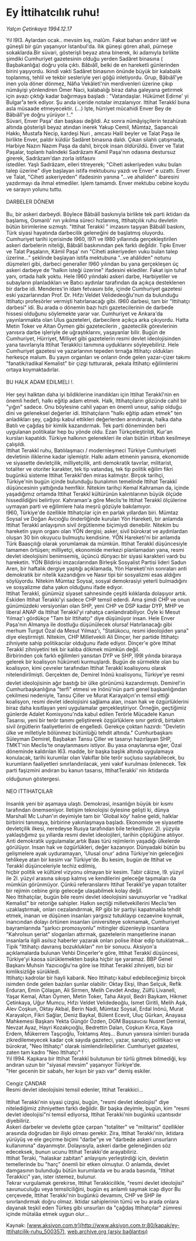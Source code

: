 # Ey İttihatcılık ruhu!

*Yalçın Çetinkaya 1994.12.17*

<div class="pNewsDetailMainContent" itemprop="articleBody">
 Yıl l9l3. Aylardan ocak.. mevsim kış, malûm. Fakat baharı andırır lâtif ve güneşli  bir gün yaşanıyor Istanbul'da. Ilık güneşi gören ahali, pürneşe sokaklarda.Bir süvari, gösterişli beyaz atına binerek, iki adamıyla birlikte şimdiki Cumhuriyet gazetesinin olduğu yerden Sadâret binasına ( Başbakanlığa) doğru yola çıktı. Bâbıâlî, belki de en hareketli günlerinden birini yaşıyordu. Ikindi vakti Sadâret binasının önünde büyük bir kalabalık toplanmış, tehlil ve tekbir sesleriyle yeri göğü inletiyordu. Grup, Bâbıâlî'ye inen  yola döner dönmez, Nâfıa Vekâleti'nin merdivenleri üzerine çıkıp nümâyişi yönlendiren Ömer Naci, kalabalığı biraz daha galeyana getirmek için avazı çıktığı kadar bağırmaya başladı : "Vatandaşlar. Hükümet Edirne' yi  Bulgar¹a terk ediyor. Şu anda içeride notalar imzalanıyor. Ittihat  Terakkî buna asla  müsaade etmeyecektir. (...) Işte, hürriyet mücahidi Enver Bey de Bâbıâlî'ye doğru yürüyor !.."
 <br/>
 Süvari, Enver Paşa' dan  başkası değildi. Az sonra nümâyişçilerin tezahüratı altında gösterişli beyaz atından inerek Yakup Cemil, Mümtaz, Sapancalı Hakkı, Mustafa Necip, kardeşi Nuri , amcası Halil beyler ve Talat Paşa ile birlikte Enver, paldır küldür Sadâret binasına daldı. Çıkan silahlı çatışmada, Harbiye Nazırı Nazım Paşa da dahil, birçok insan öldürüldü. Enver ve Talat Paşalar, toplantı halindeki Sadrâzam Kamil Paşa'nın  odasına destursuz girerek, Sadrâzam'dan zorla istifasını
 <br/>
 istediler. Yaşlı Sadrâzam, elleri titreyerek; "Ciheti askeriyeden vuku bulan talep üzerine" diye başlayan istifa mektubunu yazdı ve Enver' e uzattı. Enver ve Talat, "Ciheti askeriyeden" ifadesinin yanına "...ve ahaliden" ibaresini yazdırmayı da ihmal etmediler. Işlem tamamdı. Enver mektubu cebine koydu ve sarayın yolunu tuttu.
 <br/>
 <br/>
 DARBELER DÖNEMI
 <br/>
 <br/>
 Bu, bir askeri darbeydi. Böylece Bâbıâlî baskınıyla birlikte tek parti iktidarı da başlamış, Osmanlı' nın yıkılma süreci hızlanmış, Ittihatçılık ruhu devletin bütün birimlerine sızmıştı. "Ittihat Terakkî " imzasını taşıyan Bâbıâlî baskını, Türk siyasi hayatında darbecilik geleneğini de başlatmış oluyordu.
 <br/>
 Cumhuriyet tarihi içerisinde l960, l97l ve l980 yıllarında gerçekleştirilen askeri darbelerin niteliği, Bâbıâlî baskınından pek farklı değildir. Tıpkı Enver ve Talat Paşaların, Kâmil Paşa' nın "Ciheti  askeriyeden vuku bulan talep üzerine..." şeklinde başlayan istifa mektubuna "..ve ahâliden" notunu düşmeleri gibi, darbeci generaller l960 yılından bu yana gerçekleşen üç askeri darbeye de "halkın isteği üzerine" ifadesini eklediler. Fakat işin tuhaf yanı, ortada halk yoktu. Hele l960 yılındaki askeri darbe, Harbiyeliler ve subayların planladıkları  ve Batıcı aydınlar tarafından  da açıkça desteklenen bir darbe idi. Menderes'in idam fetvasını bile, içinde Cumhuriyet gazetesi eski yazarlarından Prof. Dr. Hıfzı Veldet Velidedeoğlu'nun da bulunduğu Ittihatçı profesörler vermişti hatırlanacağı gibi. l960 darbesi, tam bir "Ittihatçı darbesi" idi. Bu arada o dönemin bazı hızlı gazetecilerinin de darbede hissesi olduğunu söylemekte yarar var. Cumhuriyet ve Ankara'da yayınlanmakta olan Ulus gazeteleri, darbecilere açıkça arka çıkıyordu. Hatta  Metin Toker ve Altan Öymen gibi gazetecilerin , gazetecilik görevlerinin yanısıra darbe işleriyle de uğraştıklarını, yaşayanlar bilir. Bugün de Cumhuriyet, Hürriyet, Milliyet gibi gazetelerin resmi devlet ideolojisinden yana tavırlarıyla Ittihat Terakkîci tanımına uyduklarını söyleyebiliriz. Hele Cumhuriyet gazetesi ve yazarlarının tepeden tırnağa Ittihatçı oldukları herkesçe malum. Bu yayın organları ve onların önde gelen yazar-çizer takımı "fanatik/radikal Kemalist" bir çizgi tutturarak, pekala Ittihatçı eğilimlerini ortaya koymaktadırlar.
 <br/>
 <br/>
 BU  HALK  ADAM  EDILMELI !.
 <br/>
 <br/>
 Her şeyi halktan daha iyi bildiklerine inandıkları için Ittihat Terakkî'nin en önemli hedefi, halkı eğitip adam etmek. Halk, Ittihatçıların gözünde cahil bir "yığın" sadece. Onu böylesine cahil yapan en önemli unsur, sahip olduğu dini ve geleneksel değerler idi. Ittihatçıların "halkı eğitip adam etmek" ten anladıkları şey,  çağdışı kabul ettikleri değerlerden arındırarak, halka daha Batılı ve çağdaş bir kimlik kazandırmak. Tek parti döneminden beri uygulanan politikalar hep bu yönde oldu. Ezan Türkçeleştirildi, Kur'an kursları kapatıldı. Türkiye halkının gelenekleri ile olan bütün irtibatı kesilmeye çalışıldı.
 <br/>
 Ittihat Terakkî ruhu, Batılılaşmacı / modernleşmeci Türkiye Cumhuriyeti devletinin iliklerine kadar işlemiştir. Halkı  adam etmenin yanısıra, ekonomide  ve siyasette devletçilik, milliyetçilik, anti demokratik tavırlar, militarist, totaliter ve otoriter karakter, tek tip vatandaş, tek tip politik eğilim fikri bugünkü sisteme Ittihat Terakkî'den miras kalmıştır. Birçok tarihçi, Türkiye'nin bugün içinde bulunduğu bunalımın temelinde Ittihat Terakkî düşüncesinin yattığında hemfikir. Nitekim tarihçi Kemal Kahraman da, içinde yaşadığımız ortamda Ittihat Terakkî kültürünün kalıntılarının büyük ölçüde hissedildiğini  belirtiyor. Kahraman'a göre Meclis'te Ittihat Terakkî ölçülerine uymayan parti ve eğilimlere hala meşrû gözüyle bakılamıyor.
 <br/>
 l960, Türkiye'de özellikle Ittihatçılar için en parlak yıllardan biri.   Mümtaz Soysal ve Doğan Avcıoğlu önderliğinde kurulan Yön Hareketi, bir anlamda Ittihat Terakkî anlayışının sivil örgütlenme biçimiydi denebilir. Nitekim bu hareketin yayın organı olan YÖN dergisi; asker, sivil bürokrat ve aydınlardan oluşan 30 bin okuyucu bulmuştu kendisine. YÖN Hareketi'ni bir anlamda Türk  Baasçılığı  olarak yorumlamak da mümkün. Ittihat Terakkî düşüncesiyle tamamen örtüşen; milliyetçi, ekonomide merkezi planlamadan yana, resmi devlet ideolojisini benimsemiş, üçüncü dünyacı bir siyasi  karakteri vardı bu hareketin. YÖN Bildirisi imzacılarından Birleşik Sosyalist Partisi  lideri Sadun  Aren, bir haftalık dergiye yaptığı açıklamada, Yön Hareketi'nin sonraları anti demokratik bir nitelik kazandığını ve Nasır tipi bir sosyalizmi esas aldığını söylüyordu. Nitekim Mümtaz Soysal, sosyal demokrasiyi yeterli bulmadığını ve sosyalizme daha yakın  olduğunu ifade ediyor.
 <br/>
 Ittihat Terakkî, günümüz siyaset sahnesinde çeşitli kılıklarda dolaşıyor artık. Eskiden  Ittihat Terakki'yi sadece CHP temsil ederdi. Ama şimdi  CHP ve onun günümüzdeki versiyonları olan SHP, yeni CHP ve DSP kadar DYP, MHP ve liberal  ANAP da Ittihat Terakkî'yi rahatça canlandırabiliyor. Öyle ki Mesut Yılmaz'ı gördükçe "Tam bir Ittihatçı" diye düşünüyor insan. Hele Enver Paşa'nın Almanya ile dostluğu düşünülecek olursa! Hatırlanacağı gibi merhum Turgut Özal da Mesut Yılmaz'ı, "Statükocu, resmi ideolojiden yana" diye eleştirmişti. Nitekim, CHP Milletvekili Ali Dinçer, her partide Ittihatçı zihniyete sahip politikacılar olduğunu ifade ediyor. Dinçer'e göre Ittihat Terakkî zihniyetini tek bir kalıba dökmek mümkün değil.
 <br/>
 Birbirinden çok farklı eğilimleri yansıtan DYP ve SHP, l99l yılında biraraya gelerek bir koalisyon hükümeti kurmuşlardı. Bugün de sürmekte olan bu koalisyon, kimi çevreler tarafından Ittihat Terakkî koalisyonu olarak nitelendirilmişti. Gerçekten de, Demirel Inönü koalisyonu, Türkiye'ye resmi devlet ideolojisinin ağır bastığı bir ülke görünümü kazandırmıştı. Demirel'in Cumhurbaşkanlığına  "terfi" etmesi ve Inönü'nün parti genel başkanlığından çekilmesi nedeniyle, Tansu Çiller ve Murat Karayalçın'ın temsil ettiği koalisyon, resmi devlet ideolojisini sağlama alan, insan hak ve özgürlüklerini biraz daha kısıtlayan yeni uygulamalar gerçekleştiriyor. Örneğin, geçtiğimiz günlerde Adalet Komisyonu'nda kabul edilen Terörle Mücadele Kanun Tasarısı, yeni bir terör tanımı geliştirerek özgürlüklere sınır getirdi, birtakım sivil örgütlerin faaliyetlerini de engelledi. Gerekçe çoktan hazırdı: "Devletin ülke ve milletiyle bölünmez bütünlüğü tehdit altında." Cumhurbaşkanı Süleyman Demirel, Başbakan Tansu Çiller ve  tasarıyı hazırlayan SHP, TMKT'nin Meclis'te onaylanmasını istiyor. Bu yasa onaylanırsa eğer, Özal döneminde kaldırılan l63. madde, bir başka başlık altında uygulamaya konulacak, tarihi kurumlar olan Vakıflar  bile terör suçlusu sayılabilecek, bu kurumların faaliyetleri sınırlandırılacak, yeni vakıf kurulması önlenecek. Tek parti faşizmini andıran bu kanun tasarısı, IttihatTerakki' nin iktidarda olduğunun göstergesi.
 <br/>
 <br/>
 NEO  ITTIHATÇILAR
 <br/>
 <br/>
 Insanlık yeni bir aşamaya ulaştı. Demokrasi, insanlığın büyük bir kısmı tarafından önemseniyor. Iletişim teknolojisi öylesine gelişti ki, dünya Marshall Mc Luhan'ın deyimiyle  tam bir 'Global köy'  haline geldi, halklar birbirini tanımaya, birbirine yakınlaşmaya başladı. Ekonomide  ve siyasette devletçilik  ilkesi, neredeyse Rusya tarafından bile terkediliyor. 2l. yüzyıla yaklaştığımız şu yıllarda resmi devlet ideolojileri, tarihin çöplüğüne  atılıyor. Anti demokratik uygulamalar,artık Baas türü rejimlerin yaşadığı ülkelerde görülüyor. Insan hak ve özgürlükleri, değer kazanıyor. Dünyadaki bütün bu gelişmelere ayak uyduramayan, 'Ulusal onur' adına Türkiye'nin geleceğini tehlikeye atan bir kesim var Türkiye'de. Bu kesim, bugün de  Ittihat ve Terakkî düşünceleriyle techiz edilmiş,
 <br/>
 hiçbir politik ve  kültürel vizyonu olmayan bir kesim. Tabir câizse, l9. yüzyıl ile 2l. yüzyıl arasına  sıkışıp kalmış ve kendilerini geleceğe taşımaları da mümkün görünmüyor. Çünkü referanslarını Ittihat Terakkî'ye yapan  totaliter bir rejimin  cebine girip geleceğe ulaşabilmek  kolay değil.
 <br/>
 Neo Ittihatçılar, bugün bile resmi devlet ideolojisini savunuyorlar ve "radikal Kemalist" bir retoriğe sahipler. Halkın seçtiği milletvekillerini  Meclis'ten uzaklaştırmak, onları cezalandırmak, RP gibi bir partiyi kapatmakla tehdit etmek, inanan ve düşünen insanları yargısız tutuklayıp cezaevine koymak, inancından dolayı örtünen insanları üniversiteye sokmamak, Cumhuriyet bayramlarında  "şarkıcı promosyonlu" mitingler düzenleyip insanlara "Kahrolsun şeriat" sloganları attırmak, gazetelerin manşetlerine inanan insanlarla ilgili asılsız haberler yazarak onları polise ihbar edip tutuklatmak... Tipik "Ittihatçı davranış bozuklukları" nın bir sonucu. Aksiyon'a açıklamalarda bulunan Vehbi Dinçerler'e göre, Ittihat Terakkî düşüncesi, Türkiye'yi kaosa sürüklemekten başka hiçbir işe yaramaz. BBP Genel Başkanı Muhsin Yazıcıoğlu'na göre ise Ittihat Terakkî zihniyeti, bizi bir kimliksizliğe sürükledi.
 <br/>
 Ittihatçı kadrolar bir hayli kabarık. Neo Ittihatçı kabul edebileceğimiz birçok isimden önde gelen bazıları şunlar olabilir: Oktay Ekşi, Ilhan Selçuk, Refik Erduran, Emin Çölaşan, Ali Sirmen, Melih Cevdet Anday, Zülfü Livaneli, Yaşar Kemal, Altan Öymen, Metin Toker, Taha Akyol, Bedri Baykam, Hikmet Çetinkaya, Uğur Mumcu, Hıfzı Veldet Velidedeoğlu, Ismet Giritli, Melih Aşık, Alev Coşkun, Oktay Akbal, Berin Nadi, Mümtaz Soysal, Erdal Inönü, Murat Karayalçın, Fikri Sağlar, Deniz Baykal, Bülent Ecevit, Uluç Gürkan, Anayasa Mahkemesi Başkanı Yekta Güngör Özden, DGM Başsavcısı Nusret Demiral, Nevzat Ayaz, Hayri Kozakçıoğlu, Bedrettin Dalan, Coşkun Kırca, Kaya Erdem, Mükerrem Taşçıoğlu, Toktamış Ateş... Bunun yanısıra isimleri burada zikredilemeyecek kadar çok sayıda gazeteci, yazar, sanatçı, politikacı ve bürokrat, "Neo Ittihatçı" olarak isimlendirilebilirler. Cumhuriyet gazetesi, zaten tam kadro "Neo Ittihatçı" !
 <br/>
 Yıl l994.  Kapkara bir Ittihat Terakkî bulutunun bir türlü gitmek bilmediği, kışı andıran uzun bir "siyasal mevsim" yaşanıyor Türkiye'de.
 <br/>
 "Her gecenin bir sabahı, her kışın bir yazı var" demiş eskiler.
 <br/>
 <br/>
 Cengiz ÇANDAR
 <br/>
 Resmi devlet ideolojisini temsil edenler, Ittihat Terakkici...
 <br/>
 <br/>
 Ittihat Terakki'nin siyasi çizgisi, bugün, "resmi devlet ideolojisi" diye nitelediğimiz zihniyetten farklı değildir. Bir başka deyimle, bugün, kim "resmi devlet ideolojisi"ni temsil ediyorsa, Ittihat Terakki'nin bugünkü uzantısıdır diyebiliriz.
 <br/>
 Askeri darbeler ve devlette göze çarpan "totaliter" ve "militarist" özellikler arasında doğrudan bir ilişki olması gerekir. Zira, Ittihat Terakki'nin, iktidara yürüyüş ve ele geçirme biçimi "darbe"ye ve "darbede askeri unsurların kullanımına" dayanmıştır. Dolayısıyla, askeri darbe geleneğinden söz edeceksek, bunun ucunu Ittihat Terakki'de arayabiliriz.
 <br/>
 Ittihat Teraki, "halaskar zabitan" anlayışını yerleştirdiği için, devletin temellerinde bu "harç" önemli bir etken olmuştur. O anlamda, devlet damgasının bulunduğu bütün kurumlarda ve bu arada basında, "Ittihat Terakkici" yan, ister istemez, bulunur.
 <br/>
 Tekrar vurgulamak gerekirse, Ittihat Terakkicilikle, "resmi devlet ideolojisi" savunuculuğu veya temsilciliğini, bugün eş anlamlı saymak icap diyor Bu çerçevede, Ittihat Terakki'nin bugünkü devamını, CHP ve SHP ile sınırlandırmak doğru olmaz. Iktidar sahiplerinin tümü ve bu arada onlara dayanak teşkil eden Türkeş gibi unsurları da "çağdaş Ittihatçılar" zümresi içinde mütalâa etmek uygun olur...
 <br/>
</div>


Kaynak: [www.aksiyon.com.tr](http://www.aksiyon.com.tr:80/kapak/ey-ittihatcilik-ruhu_500357), [web.archive.org (arşiv bağlantısı)](http://web.archive.org/web/20150828223918/http://www.aksiyon.com.tr:80/kapak/ey-ittihatcilik-ruhu_500357)
